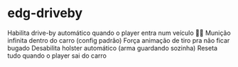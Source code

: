 # edg-driveby
Habilita drive-by automático quando o player entra num veículo 🚗🔫  Munição infinita dentro do carro (config padrão)  Força animação de tiro pra não ficar bugado  Desabilita holster automático (arma guardando sozinha)  Reseta tudo quando o player sai do carro
